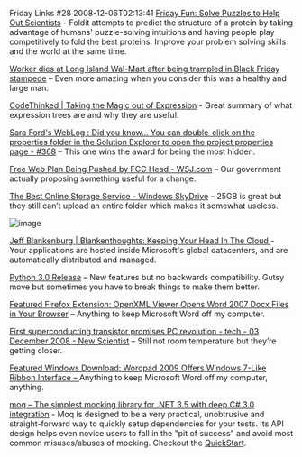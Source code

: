 Friday Links #28
2008-12-06T02:13:41
[Friday Fun: Solve Puzzles to Help Out Scientists](http://lifehacker.com/5099746/solve-puzzles-to-help-out-scientists) - Foldit attempts to predict the structure of a protein by taking advantage of humans' puzzle-solving intuitions and having people play competitively to fold the best proteins. Improve your problem solving skills and the world at the same time.

[Worker dies at Long Island Wal-Mart after being trampled in Black Friday stampede](http://www.nydailynews.com/ny_local/2008/11/28/2008-11-28_worker_dies_at_long_island_walmart_after.html) – Even more amazing when you consider this was a healthy and large man.

[CodeThinked | Taking the Magic out of Expression<T>](http://www.codethinked.com/post/2008/11/29/Taking-the-Magic-out-of-Expression.aspx) - Great summary of what expression trees are and why they are useful.

[Sara Ford's WebLog : Did you know… You can double-click on the properties folder in the Solution Explorer to open the project properties page - #368](http://blogs.msdn.com/saraford/archive/2008/12/01/did-you-know-you-can-double-click-on-the-properties-folder-in-the-solution-explorer-to-open-the-project-properties-page-368.aspx) – This one wins the award for being the most hidden.

[Free Web Plan Being Pushed by FCC Head - WSJ.com](http://online.wsj.com/article/SB122809560499668087.html) – Our government actually proposing something useful for a change.

[The Best Online Storage Service - Windows SkyDrive](http://www.labnol.org/internet/best-online-storage-live-skydrive/5771/) – 25GB is great but they still can’t upload an entire folder which makes it somewhat useless.

![image](http://az667460.vo.msecnd.net/cdn/images/blog/FridayLinks28_123CF/image.png)

[Jeff Blankenburg | Blankenthoughts: Keeping Your Head In The Cloud ](http://jeffblankenburg.com/2008/11/keeping-your-head-in-cloud.aspx)- Your applications are hosted inside Microsoft's global datacenters, and are automatically distributed and managed.

[Python 3.0 Release](http://www.python.org/download/releases/3.0/) – New features but no backwards compatibility. Gutsy move but sometimes you have to break things to make them better.

[Featured Firefox Extension: OpenXML Viewer Opens Word 2007 Docx Files in Your Browser](http://lifehacker.com/5102700/openxml-viewer-opens-word-2007-docx-files-in-your-browser) – Anything to keep Microsoft Word off my computer.

[First superconducting transistor promises PC revolution - tech - 03 December 2008 - New Scientist](http://www.newscientist.com/article/mg20026856.600-first-superconducting-transistor-promises-pc-revolution.html) – Still not room temperature but they’re getting closer.

[Featured Windows Download: Wordpad 2009 Offers Windows 7-Like Ribbon Interface – ](http://lifehacker.com/5102153/wordpad-2009-offers-windows-7+like-ribbon-interface)Anything to keep Microsoft Word off my computer, anything.

[moq – The simplest mocking library for .NET 3.5 with deep C# 3.0 integration](http://code.google.com/p/moq/) - Moq is designed to be a very practical, unobtrusive and straight-forward way to quickly setup dependencies for your tests. Its API design helps even novice users to fall in the "pit of success" and avoid most common misuses/abuses of mocking. Checkout the [QuickStart](http://code.google.com/p/moq/wiki/QuickStart).
